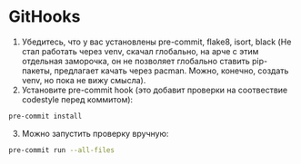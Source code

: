 # GitHooks
1. Убедитесь, что у вас установлены pre-commit, flake8, isort, black (Не стал работать через venv, скачал глобально, на арче с этим отдельная заморочка, он не позволяет глобально ставить pip-пакеты, предлагает качать через pacman. Можно, конечно, создать venv, но пока не вижу смысла).
2. Установите pre-commit hook (это добавит проверки на соотвествие codestyle перед коммитом):
```bash
pre-commit install

```
3. Можно запустить проверку вручную:
```bash
pre-commit run --all-files
```
